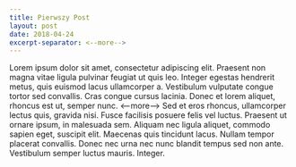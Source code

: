 ```yaml
---
title: Pierwszy Post
layout: post
date: 2018-04-24
excerpt-separator: <--more-->
---
```


Lorem ipsum dolor sit amet, consectetur adipiscing elit. Praesent non magna vitae ligula pulvinar feugiat ut quis leo. Integer egestas hendrerit metus, quis euismod lacus ullamcorper a. Vestibulum vulputate congue tortor sed convallis. Cras congue cursus lacinia. Donec et lorem aliquet, rhoncus est ut, semper nunc. <--more--> Sed et eros rhoncus, ullamcorper lectus quis, gravida nisi. Fusce facilisis posuere felis vel luctus. Praesent ut ornare ipsum, in malesuada sem. Aliquam nec ligula aliquet, commodo sapien eget, suscipit elit. Maecenas quis tincidunt lacus. Nullam tempor placerat convallis. Donec nec urna nec nunc blandit tempus sed non ante. Vestibulum semper luctus mauris. Integer.
